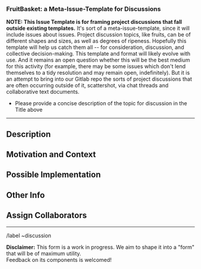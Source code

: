 ### FruitBasket: a Meta-Issue-Template for Discussions
**NOTE: This Issue Template is for framing project discussions that fall outside existing templates.** 
It's sort of a meta-issue-template, since it will include issues about issues. 
Project discussion topics, like fruits, can be of different shapes and sizes, 
as well as degrees of ripeness. Hopefully this template will help us catch them all 
-- for consideration, discussion, and collective decision-making. 
This template and format will likely evolve with use. 
And it remains an open question whether this will be the best medium for this activity 
(for example, there may be some issues which don't lend themselves 
to a tidy resolution and may remain open, indefinitely). 
But it is an attempt to bring into our Gitlab repo the sorts of project discussions 
that are often occurring outside of it, scattershot, via chat threads and collaborative text documents. 

<!-- If you are submitting another issue** like a bug, new feature or some other proposed change, -->
<!-- please use one of the other Issue Templates -->

* Please provide a concise description of the topic for discussion in the Title above

--------------------------------------------------------------------------------

## Description
<!-- Provide a more detailed description of the issue/topic you are proposing -->
<!-- Describe the "Current State" of things, or why this topic is important to address -->
<!-- Describe the "Expected State" of things, or the result you expect to come from addressing the issue -->


## Motivation and Context
<!-- Provide any context or specifics here (examples, use cases, user stories) -->
<!-- to flesh out the significance of the issue -->


## Possible Implementation
<!-- Suggest a concrete way to explore or implement the issue -->
<!-- Include any details helpful to understanding what the implementation would look like, or entail -->


## Other Info
<!-- Include any other relevant data, links, resources, screenshots, etc. -->


## Assign Collaborators
<!-- Since gitlab only allows for one official Assignee, you can specify collaborators here for this discussion -->
<!-- (Add them below, by their gitlab handle) -->

--------------------------------------------------------------------------------

/label ~discussion

**Disclaimer:** This form is a work in progress. We aim to shape it into a "form" that will be of maximum utility.  
Feedback on its components is welcomed!

<!-- Specify your issue further using the drop-down lists below, as appropriate -->

